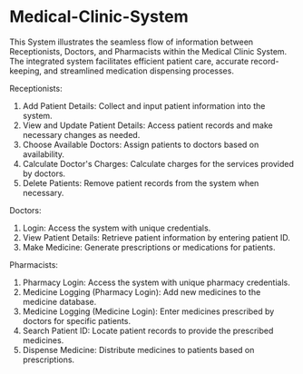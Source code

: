 # Medical-Clinic-System
This System illustrates the seamless flow of information between Receptionists, Doctors, and Pharmacists within the Medical Clinic System. The integrated system facilitates efficient patient care, accurate record-keeping, and streamlined medication dispensing processes.

Receptionists:

1. Add Patient Details: Collect and input patient information into the system.
2. View and Update Patient Details: Access patient records and make necessary changes as needed.
3. Choose Available Doctors: Assign patients to doctors based on availability.
4. Calculate Doctor's Charges: Calculate charges for the services provided by doctors.
5. Delete Patients: Remove patient records from the system when necessary.

Doctors:

1. Login: Access the system with unique credentials.
2. View Patient Details: Retrieve patient information by entering patient ID.
3. Make Medicine: Generate prescriptions or medications for patients.

Pharmacists:

1. Pharmacy Login: Access the system with unique pharmacy credentials.
2. Medicine Logging (Pharmacy Login): Add new medicines to the medicine database.
3. Medicine Logging (Medicine Login): Enter medicines prescribed by doctors for specific patients.
4. Search Patient ID: Locate patient records to provide the prescribed medicines.
5. Dispense Medicine: Distribute medicines to patients based on prescriptions.



